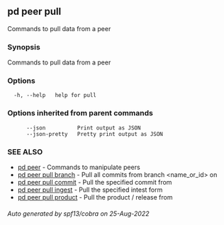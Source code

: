 ## pd peer pull

Commands to pull data from a peer

### Synopsis

Commands to pull data from a peer

### Options

```
  -h, --help   help for pull
```

### Options inherited from parent commands

```
      --json          Print output as JSON
      --json-pretty   Pretty print output as JSON
```

### SEE ALSO

* [pd peer](/docs/commands/pd_peer.html)	 - Commands to manipulate peers
* [pd peer pull branch](/docs/commands/pd_peer_pull_branch.html)	 - Pull all commits from branch <name_or_id> on <peername>
* [pd peer pull commit](/docs/commands/pd_peer_pull_commit.html)	 - Pull the specified commit from <peername>
* [pd peer pull ingest](/docs/commands/pd_peer_pull_ingest.html)	 - Pull the specified intest form <peername>
* [pd peer pull product](/docs/commands/pd_peer_pull_product.html)	 - Pull the product / release from <peername>

###### Auto generated by spf13/cobra on 25-Aug-2022

